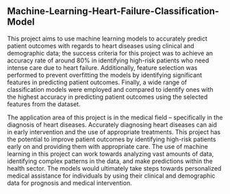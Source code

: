 ## Machine-Learning-Heart-Failure-Classification-Model

This project aims to use machine learning models to accurately predict patient outcomes with regards to heart diseases using clinical and demographic data; the success criteria for this project was to achieve an accuracy rate of around 80% in identifying high-risk patients who need intense care due to heart failure. Additionally, feature selection was performed to prevent overfitting the models by identifying significant features in predicting patient outcomes. Finally, a wide range of classification models were employed and compared to identify ones with the highest accuracy in predicting patient outcomes using the selected features from the dataset. 

The application area of this project is in the medical field – specifically in the diagnosis of heart diseases. Accurately diagnosing heart diseases can aid in early intervention and the use of appropriate treatments. This project has the potential to improve patient outcomes by identifying high-risk patients early on and providing them with appropriate care. The use of machine learning in this project can work towards analyzing vast amounts of data, identifying complex patterns in the data, and make predictions within the health sector. The models would ultimately take steps towards personalized medical assistance for individuals by using their clinical and demographic data for prognosis and medical intervention. 

